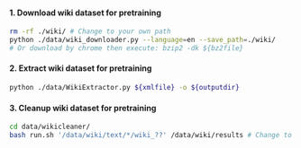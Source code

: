 #### 1. Download wiki dataset for pretraining

```bash
rm -rf ./wiki/ # Change to your own path
python ./data/wiki_downloader.py --language=en --save_path=./wiki/
# Or download by chrome then execute: bzip2 -dk ${bz2file}
```

#### 2. Extract wiki dataset for pretraining

```bash
python ./data/WikiExtractor.py ${xmlfile} -o ${outputdir}
```

#### 3. Cleanup wiki dataset for pretraining

```bash
cd data/wikicleaner/
bash run.sh '/data/wiki/text/*/wiki_??' /data/wiki/results # Change to your own path
```
